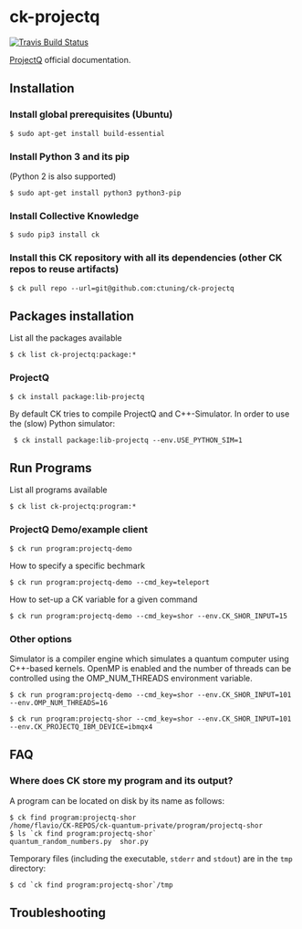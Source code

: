 # ck-projectq

[![Travis Build Status](https://travis-ci.org/ctuning/ck-projectq.svg?branch=master)](https://travis-ci.org/ctuning/ck-projectq)


[ProjectQ](https://projectq.ch/) official documentation.


## Installation 

### Install global prerequisites (Ubuntu)

```
$ sudo apt-get install build-essential
```


### Install Python 3 and its pip
(Python 2 is also supported)

```
$ sudo apt-get install python3 python3-pip
```

### Install Collective Knowledge

```
$ sudo pip3 install ck
```


### Install this CK repository with all its dependencies (other CK repos to reuse artifacts)
```
$ ck pull repo --url=git@github.com:ctuning/ck-projectq
```


## Packages installation

List all the packages available 

```
$ ck list ck-projectq:package:*
```

### ProjectQ

```
$ ck install package:lib-projectq
```

By default CK tries to compile ProjectQ and C++-Simulator. In order to use the (slow) Python simulator:

```
 $ ck install package:lib-projectq --env.USE_PYTHON_SIM=1
```

## Run Programs 

List all programs available 
```
$ ck list ck-projectq:program:*
```


### ProjectQ Demo/example client

```
$ ck run program:projectq-demo
```

How to specify a specific bechmark

``` 
$ ck run program:projectq-demo --cmd_key=teleport
```

How to set-up a CK variable for a given command

```
$ ck run program:projectq-demo --cmd_key=shor --env.CK_SHOR_INPUT=15
```
### Other options 

Simulator is a compiler engine which simulates a quantum computer using C++-based kernels.
OpenMP is enabled and the number of threads can be controlled using the OMP_NUM_THREADS environment variable.


```
$ ck run program:projectq-demo --cmd_key=shor --env.CK_SHOR_INPUT=101 --env.OMP_NUM_THREADS=16
```

```
$ ck run program:projectq-shor --cmd_key=shor --env.CK_SHOR_INPUT=101 --env.CK_PROJECTQ_IBM_DEVICE=ibmqx4
```

## FAQ

### Where does CK store my program and its output?

A program can be located on disk by its name as follows:
```
$ ck find program:projectq-shor
/home/flavio/CK-REPOS/ck-quantum-private/program/projectq-shor
$ ls `ck find program:projectq-shor`
quantum_random_numbers.py  shor.py
```

Temporary files (including the executable, `stderr` and `stdout`) are in the `tmp` directory:
```
$ cd `ck find program:projectq-shor`/tmp
```

## Troubleshooting


